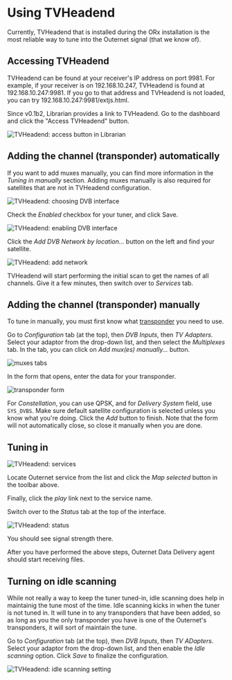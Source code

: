 # Using TVHeadend

Currently, TVHeadend that is installed during the ORx installation is the most
reliable way to tune into the Outernet signal (that we know of).

## Accessing TVHeadend

TVHeadend can be found at your receiver's IP address on port 9981. For example,
if your receiver is on 192.168.10.247, TVHeadend is found at
192.168.10.247:9981. If you go to that address and TVHeadend is not loaded, you
can try 192.168.10.247:9981/extjs.html.

Since v0.1b2, Librarian provides a link to TVHeadend. Go to the dashboard and
click the "Access TVHeadend" button.

![TVHeadend: access button in Librarian](../img/05_tvheadend_button.png)

## Adding the channel (transponder) automatically

If you want to add muxes manually, you can find more information in the
*Tuning in manually* section. Adding muxes manually is also required for
satellites that are not in TVHeadend configuration.

![TVHeadend: choosing DVB interface](../img/00_tvheadend.png)

Check the *Enabled* checkbox for your tuner, and click Save.

![TVHeadend: enabling DVB interface](../img/01_enable.png)

Click the *Add DVB Network by location...* button on the left and find your
satellite.

![TVHeadend: add network](../img/02_network.png)

TVHeadend will start performing the initial scan to get the names of all
channels. Give it a few minutes, then switch over to *Services* tab.

## Adding the channel (transponder) manually

To tune in manually, you must first know what
[transponder](../docs/transponders.mkd) you need to use.

Go to *Configuration* tab (at the top), then  *DVB Inputs*, then *TV Adapters*.
Select your adaptor from the drop-down list, and then select the *Multiplexes*
tab. In the tab, you can click on *Add mux(es) manually...* button.

![muxes tabs](../img/06_mux01.png)

In the form that opens, enter the data for your transponder.

![transponder form](../img/07_mux02.png)

For *Constellation*, you can use QPSK, and for *Delivery System* field, use
`SYS_DVBS`. Make sure default satellite configuration is selected unless you
know what you're doing. Click the *Add* button to finish. Note that the form
will not automatically close, so close it manually when you are done.

## Tuning in

![TVHeadend: services](../img/03_map.png)

Locate Outernet service from the list and click the *Map selected* button in 
the toolbar above.

Finally, click the *play* link next to the service name.

Switch over to the *Status* tab at the top of the interface.

![TVHeadend: status](../img/04_status.png)

You should see signal strength there.

After you have performed the above steps, Outernet Data Delivery agent should
start receiving files.

## Turning on idle scanning

While not really a way to keep the tuner tuned-in, idle scanning does help in
maintainig the tune most of the time. Idle scanning kicks in when the tuner is
not tuned in. It will tune in to any transponders that have been added, so as
long as you the only transponder you have is one of the Outernet's
transponders, it will sort of maintain the tune.

Go to *Configuration* tab (at the top), then *DVB Inputs*, then *TV ADapters*.
Select your adaptor from the drop-down list, and then enable the *Idle
scanning* option. Click *Save* to finalize the configuration.

![TVHeadend: idle scanning setting](../img/08_mux03.png)
